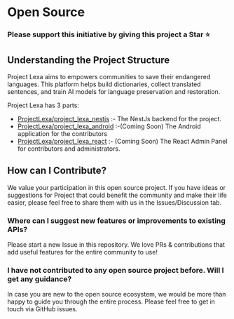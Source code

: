 # Open Source
### Please support this initiative by giving this project a Star ⭐️
## Understanding the Project Structure
Project Lexa aims to empowers communities to save their endangered languages. This platform helps build dictionaries, collect translated sentences, and train AI models for language preservation and restoration.


Project Lexa has 3 parts:
- [ProjectLexa/project_lexa_nestjs](https://github.com/ProjectLexa/project_lexa_nestjs) :- The NestJs backend for the project.
- [ProjectLexa/project_lexa_android](https://github.com/ProjectLexa/project_lexa_android) :-(Coming Soon) The Android application for the contributors
- [ProjectLexa/project_lexa_react](https://github.com/ProjectLexa/project_lexa_react) :- (Coming Soon) The React Admin Panel for contributors and administrators.
## How can I Contribute?

We value your participation in this open source project. If you have ideas or suggestions for Project that could benefit the community and make their life easier, please feel free to share them with us in the Issues/Discussion tab.

### Where can I suggest new features or improvements to existing APIs?

Please start a new Issue in this repository. We love PRs & contributions that add useful features for the entire community to use! 
 
### I have not contributed to any open source project before. Will I get any guidance?

In case you are new to the open source ecosystem, we would be more than happy to guide you through the entire process. Please feel free to get in touch via GitHub issues.
